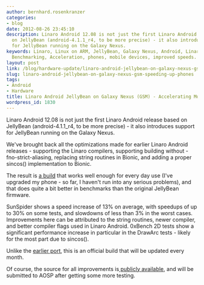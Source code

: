 ```yaml
---
author: bernhard.rosenkranzer
categories:
- blog
date: 2012-08-26 23:45:10
description: Linaro Android 12.08 is not just the first Linaro Android release based
  on JellyBean (android-4.1.1_r4, to be more precise) - it also introduces support
  for JellyBean running on the Galaxy Nexus.
keywords: Linaro, Linux on ARM, JellyBean, Galaxy Nexus, Android, Linaro Android Build,
  Benchmarking, Acceleration, phones, mobile devices, improved speeds.
layout: post
link: /blog/hardware-update/linaro-android-jellybean-on-galaxy-nexus-gsm-speeding-up-phones/
slug: linaro-android-jellybean-on-galaxy-nexus-gsm-speeding-up-phones
tags:
- Android
- Hardware
title: Linaro Android JellyBean on Galaxy Nexus (GSM) - Accelerating Mobile Devices
wordpress_id: 1830
---
```


Linaro Android 12.08 is not just the first Linaro Android release based on JellyBean (android-4.1.1_r4, to be more precise) - it also introduces support for JellyBean running on the Galaxy Nexus.

We've brought back all the optimizations made for earlier Linaro Android releases - supporting the Linaro compilers, supporting building without -fno-strict-aliasing, replacing string routines in Bionic, and adding a proper sincos() implementation to Bionic.

The result is [a build](https://android-build.linaro.org/builds/~linaro-android/galaxynexus-jb-gcc47-aosp-blob-12.08-release/) that works well enough for every day use (I've upgraded my phone - so far, I haven't run into any serious problems), and that does quite a bit better in benchmarks than the original JellyBean firmware.

SunSpider shows a speed increase of 13% on average, with speedups of up to 30% on some tests, and slowdowns of less than 3% in the worst cases. Improvements here can be attributed to the string routines, newer compiler, and better compiler flags used in Linaro Android.
0xBench 2D tests show a significant performance increase in particular in the DrawArc tests - likely for the most part due to sincos().

Unlike the [earlier port](/blog/linaro-android-running-on-galaxy-nexus/), this is an official build that will be updated every month.

Of course, the source for all improvements is[ publicly available](https://android-build.linaro.org/builds/~linaro-android/galaxynexus-jb-gcc47-aosp-blob-12.08-release/), and will be submitted to AOSP after getting some more testing.
